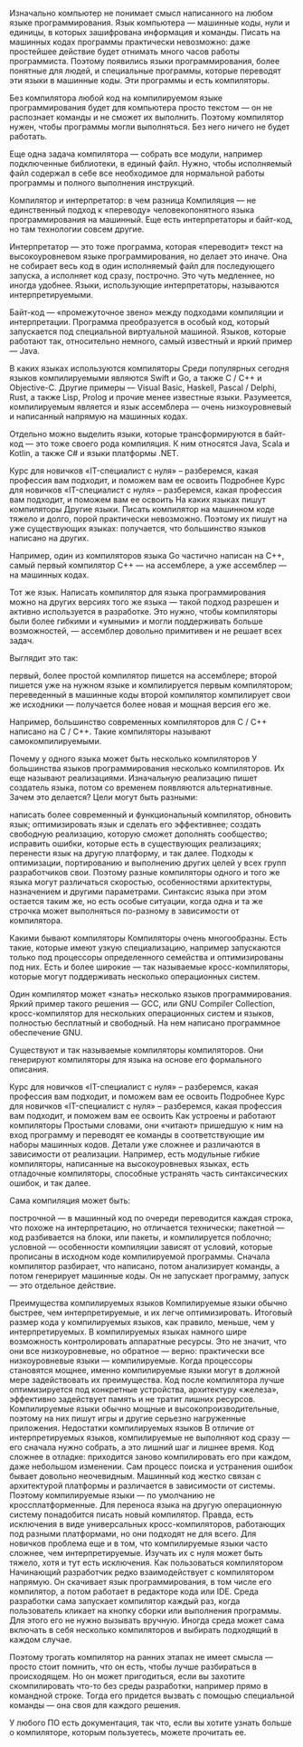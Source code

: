 Изначально компьютер не понимает смысл написанного на любом языке программирования. Язык компьютера — машинные коды, нули и единицы, в которых зашифрована информация и команды. Писать на машинных кодах программы практически невозможно: даже простейшее действие будет отнимать много часов работы программиста. Поэтому появились языки программирования, более понятные для людей, и специальные программы, которые переводят эти языки в машинные коды. Эти программы и есть компиляторы.

Без компилятора любой код на компилируемом языке программирования будет для компьютера просто текстом — он не распознает команды и не сможет их выполнить. Поэтому компилятор нужен, чтобы программы могли выполняться. Без него ничего не будет работать.

Еще одна задача компилятора — собрать все модули, например подключенные библиотеки, в единый файл. Нужно, чтобы исполняемый файл содержал в себе все необходимое для нормальной работы программы и полного выполнения инструкций.

Компилятор и интерпретатор: в чем разница
Компиляция — не единственный подход к «переводу» человекопонятного языка программирования на машинный. Еще есть интерпретаторы и байт-код, но там технологии совсем другие.

Интерпретатор — это тоже программа, которая «переводит» текст на высокоуровневом языке программирования, но делает это иначе. Она не собирает весь код в один исполняемый файл для последующего запуска, а исполняет код сразу, построчно. Это чуть медленнее, но иногда удобнее. Языки, использующие интерпретаторы, называются интерпретируемыми.

Байт-код — «промежуточное звено» между подходами компиляции и интерпретации. Программа преобразуется в особый код, который запускается под специальной виртуальной машиной. Языков, которые работают так, относительно немного, самый известный и яркий пример — Java.

В каких языках используются компиляторы
Среди популярных сегодня языков компилируемыми являются Swift и Go, а также C / C++ и Objective-C. Другие примеры — Visual Basic, Haskell, Pascal / Delphi, Rust, а также Lisp, Prolog и прочие менее известные языки. Разумеется, компилируемым является и язык ассемблера — очень низкоуровневый и написанный напрямую на машинных кодах.

Отдельно можно выделить языки, которые трансформируются в байт-код — это тоже своего рода компиляция. К ним относятся Java, Scala и Kotlin, а также C# и языки платформы .NET.

Курс для новичков «IT-специалист
с нуля» – разберемся, какая профессия вам подходит, и поможем вам ее освоить
Подробнее
Курс для новичков «IT-специалист с нуля» – разберемся, какая профессия вам подходит, и поможем вам ее освоить
На каких языках пишут компиляторы
Другие языки. Писать компилятор на машинном коде тяжело и долго, порой практически невозможно. Поэтому их пишут на уже существующих языках: получается, что большинство языков написано на других.

Например, один из компиляторов языка Go частично написан на C++, самый первый компилятор C++ — на ассемблере, а уже ассемблер — на машинных кодах.

Тот же язык. Написать компилятор для языка программирования можно на других версиях того же языка — такой подход разрешен и активно используется в разработке. Это нужно, чтобы компиляторы были более гибкими и «умными» и могли поддерживать больше возможностей, — ассемблер довольно примитивен и не решает всех задач.

Выглядит это так:

первый, более простой компилятор пишется на ассемблере;
второй пишется уже на нужном языке и компилируется первым компилятором;
переведенный в машинные коды второй компилятор компилирует свои же исходники — получается более новая и мощная версия его же.

Например, большинство современных компиляторов для C / C++ написано на C / C++. Такие компиляторы называют самокомпилируемыми.

Почему у одного языка может быть несколько компиляторов
У большинства языков программирования несколько компиляторов. Их еще называют реализациями. Изначальную реализацию пишет создатель языка, потом со временем появляются альтернативные. Зачем это делается? Цели могут быть разными:

написать более современный и функциональный компилятор, обновить язык;
оптимизировать язык и сделать его эффективнее;
создать свободную реализацию, которую сможет дополнять сообщество;
исправить ошибки, которые есть в существующих реализациях;
перенести язык на другую платформу, и так далее.
Подходы к оптимизации, портированию и выполнению других целей у всех групп разработчиков свои. Поэтому разные компиляторы одного и того же языка могут различаться скоростью, особенностями архитектуры, назначением и другими параметрами. Синтаксис языка при этом остается таким же, но есть особые ситуации, когда одна и та же строчка может выполняться по-разному в зависимости от компилятора.

Какими бывают компиляторы
Компиляторы очень многообразны. Есть такие, которые имеют узкую специализацию, например запускаются только под процессоры определенного семейства и оптимизированы под них. Есть и более широкие — так называемые кросс-компиляторы, которые могут поддерживать несколько операционных систем.

Один компилятор может «знать» несколько языков программирования. Яркий пример такого решения — GCC, или GNU Compiler Collection, кросс-компилятор для нескольких операционных систем и языков, полностью бесплатный и свободный. На нем написано программное обеспечение GNU.

Существуют и так называемые компиляторы компиляторов. Они генерируют компиляторы для языка на основе его формального описания.

Курс для новичков «IT-специалист
с нуля» – разберемся, какая профессия вам подходит, и поможем вам ее освоить
Подробнее
Курс для новичков «IT-специалист с нуля» – разберемся, какая профессия вам подходит, и поможем вам ее освоить
Как устроены и работают компиляторы
Простыми словами, они «читают» пришедшую к ним на вход программу и переводят ее команды в соответствующие им наборы машинных кодов. Детали уже сложнее и различаются в зависимости от реализации. Например, есть модульные гибкие компиляторы, написанные на высокоуровневых языках, есть отладочные компиляторы, способные устранять часть синтаксических ошибок, и так далее.

Сама компиляция может быть:

построчной — в машинный код по очереди переводится каждая строка, что похоже на интерпретацию, но отличается технически;
пакетной — код разбивается на блоки, или пакеты, и компилируется поблочно;
условной — особенности компиляции зависят от условий, которые прописаны в исходном коде компилируемой программы.
Сначала компилятор разбирает, что написано, потом анализирует команды, а потом генерирует машинные коды. Он не запускает программу, запуск — это отдельное действие.


Преимущества компилируемых языков
Компилируемые языки обычно быстрее, чем интерпретируемые, и их легче оптимизировать.
Итоговый размер кода у компилируемых языков, как правило, меньше, чем у интерпретируемых.
В компилируемых языках намного шире возможность контролировать аппаратные ресурсы. Это не значит, что они все низкоуровневые, но обратное — верно: практически все низкоуровневые языки — компилируемые.
Когда процессоры становятся мощнее, именно компилируемые языки могут в должной мере задействовать их преимущества.
Код после компилятора лучше оптимизируется под конкретные устройства, архитектуру «железа», эффективно задействует память и не тратит лишних ресурсов.
Компилируемые языки обычно мощные и высокопроизводительные, поэтому на них пишут игры и другие серьезно нагруженные приложения.
Недостатки компилируемых языков
В отличие от интерпретируемых языков, компилируемые не выполняют код сразу — его сначала нужно собрать, а это лишний шаг и лишнее время.
Код сложнее в отладке: приходится заново компилировать его при каждом, даже небольшом изменении. Сам процесс поиска и устранения ошибок бывает довольно неочевидным.
Машинный код жестко связан с архитектурой платформы и различается в зависимости от системы. Поэтому компилируемые языки — по умолчанию не кроссплатформенные. Для переноса языка на другую операционную систему понадобится писать новый компилятор. Правда, есть исключения в виде универсальных кросс-компиляторов, работающих под разными платформами, но они подходят не для всего.
Для новичков проблема еще и в том, что компилируемые языки часто сложнее, чем интерпретируемые. Изучать их с нуля может быть тяжело, хотя и тут есть исключения.
Как пользоваться компилятором
Начинающий разработчик редко взаимодействует с компилятором напрямую. Он скачивает язык программирования, в том числе его компилятор, а потом работает в редакторе кода или IDE. Среда разработки сама запускает компилятор каждый раз, когда пользователь кликает на кнопку сборки или выполнения программы. Для этого его не нужно вызывать вручную. Иногда среда может сама включать в себя несколько компиляторов и выбирать подходящий в каждом случае.

Поэтому трогать компилятор на ранних этапах не имеет смысла — просто стоит помнить, что он есть, чтобы лучше разбираться в происходящем. Но он может пригодиться, если вы захотите скомпилировать что-то без среды разработки, например прямо в командной строке. Тогда его придется вызвать с помощью специальной команды — она своя для каждого решения.

У любого ПО есть документация, так что, если вы хотите узнать больше о компиляторе, которым пользуетесь, можете прочитать ее.
